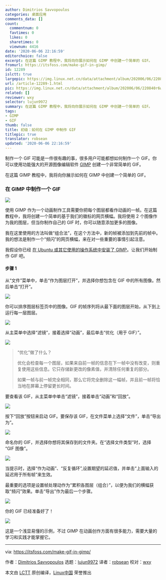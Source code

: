```yaml
---
author: Dimitrios Savvopoulos
categories: 桌面应用
comments_data: []
count:
  commentnum: 0
  favtimes: 0
  likes: 0
  sharetimes: 0
  viewnum: 4416
date: '2020-06-06 22:16:59'
editorchoice: false
excerpt: 在这篇 GIMP 教程中，我将向你展示如何在 GIMP 中创建一个简单的 GIF。
fromurl: https://itsfoss.com/make-gif-in-gimp/
id: 12289
islctt: true
largepic: https://img.linux.net.cn/data/attachment/album/202006/06/220840r6w376v930whuub3.jpg
url: /article-12289-1.html
pic: https://img.linux.net.cn/data/attachment/album/202006/06/220840r6w376v930whuub3.jpg.thumb.jpg
related: []
reviewer: wxy
selector: lujun9972
summary: 在这篇 GIMP 教程中，我将向你展示如何在 GIMP 中创建一个简单的 GIF。
tags:
- GIMP
- GIF
thumb: false
title: 初级：如何在 GIMP 中制作 GIF
titlepic: true
translator: robsean
updated: '2020-06-06 22:16:59'
---
```


制作一个 GIF 可能是一件很有趣的事，很多用户可能都想如何制作一个 GIF。你可以使用功能强大的开源图像编辑软件 [GIMP](https://www.gimp.org/) 创建一个非常简单的 GIF。


在这篇 GIMP 教程中，我将向你展示如何在 GIMP 中创建一个简单的 GIF。


### 在 GIMP 中制作一个 GIF


![](/data/attachment/album/202006/06/220840r6w376v930whuub3.jpg)


使用 GIMP 作为一个动画制作工具需要你把每个图层都看作动画的一帧。在这篇教程中，我将创建一个简单的基于我们的徽标的网页横幅。我将使用 2 个图像作为我的图层，但当你制作自己的 GIF 时，你可以随意添加更多的图像。


我在这里使用的方法叫做“组合法”，在这个方法中，新的帧被添加到先前的帧中。我的想法是制作一个“频闪”的网页横幅，来在对一些重要的事情引起注意。


我假设你已经 [在 Ubuntu 或其它使用的操作系统中安装了 GIMP](https://itsfoss.com/gimp-2-10-release/)。让我们开始制作 GIF 吧。


#### 步骤 1


从“文件”菜单中，单击“作为图层打开”，并选择你想包含在 GIF 中的所有图像。然后单击“打开”。


![](/data/attachment/album/202006/06/220922ldsl4d0drfs4d0dj.jpeg)


你可以排序图层标签页中的图像。GIF 的帧序列将从最下面的图层开始，从下到上运行每一层图层。


![](/data/attachment/album/202006/06/221008zdge7siw7gzzqq4w.jpg)


从主菜单中选择“滤镜”，接着选择“动画”，最后单击“优化（用于 GIF）”。


![](/data/attachment/album/202006/06/221116uoaee6dgqdazejo3.png)



> 
> “优化”做了什么？
> 
> 
> 优化会检查每一个图层，如果来自前一帧的信息在下一帧中没有改变，则重复使用这些信息。它只存储新更改的像素值，并清除任何重复的部分。
> 
> 
> 如果一帧与前一帧完全相同，那么它将完全删除这一幅帧，并且前一帧将恰当地在屏幕上停留更长时间。
> 
> 
> 


要查看该 GIF，从主菜单中单击“滤镜”，接着单击“动画”和“回放”。


![](/data/attachment/album/202006/06/221231qrm3azaycmwld99y.png)


按下“回放”按钮来启动 GIF。要保存该 GIF，在文件菜单上选择“文件”，单击“导出为”。


![](/data/attachment/album/202006/06/221409rfb85izmfsok1t5l.png)


命名你的 GIF，并选择你想将其保存到的文件夹。在“选择文件类型”时，选择 “GIF 图像”。


![](/data/attachment/album/202006/06/221333u7fdgtb7vn7rv7ej.png)


当提示时，选择“作为动画”、“反复循环”,设置期望的延迟值，并单击“上面输入的延迟用于所有帧”来生效。


最重要的选项是设置帧处理动作为“累积各图层（组合）”，以便为我们的横幅获取“频闪”效果。单击“导出”作为最后一个步骤。


![](/data/attachment/album/202006/06/221533i6mu8oomhzkc6hkb.png)


你的 GIF 已经准备好了！


![](/data/attachment/album/202006/06/221642cn99ttsku9l8n8kn.gif)


这是一个浅显易懂的示例，不过 GIMP 在动画创作方面有很多能力，需要大量的学习和实践才能掌握它。




---


via: <https://itsfoss.com/make-gif-in-gimp/>


作者：[Dimitrios Savvopoulos](https://itsfoss.com/author/dimitrios/) 选题：[lujun9972](https://github.com/lujun9972) 译者：[robsean](https://github.com/robsean) 校对：[wxy](https://github.com/wxy)


本文由 [LCTT](https://github.com/LCTT/TranslateProject) 原创编译，[Linux中国](https://linux.cn/) 荣誉推出